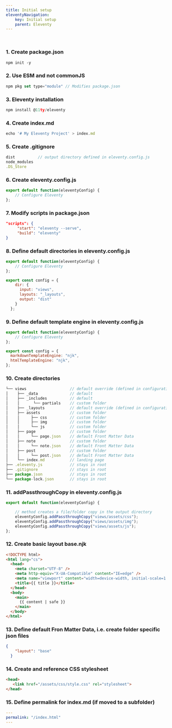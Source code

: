 ```yaml
---
title: Initial setup
eleventyNavigation:
    key: Initial setup
    parent: Eleventy
---
```

<br>

### 1. Create package.json
```html
npm init -y
```

### 2. Use ESM and not commonJS
```js
npm pkg set type="module" // Modifies package.json
```

### 3. Eleventy installation
```js
npm install @11ty/eleventy
```

### 4. Create index.md
```js
echo '# My Eleventy Project' > index.md
```

### 5. Create .gitignore
```js
dist          // output directory defined in eleventy.config.js
node_modules
.DS_Store
```

### 6. Create eleventy.config.js
```js
export default function(eleventyConfig) {
	// Configure Eleventy
};
```

### 7. Modify scripts in package.json
```json
"scripts": {
     "start": "eleventy --serve",
     "build": "eleventy"
}
```

### 8. Define default directories in eleventy.config.js
```js
export default function(eleventyConfig) {
	// Configure Eleventy
};

export const config = {
    dir: {
      input: "views",  
      layouts: "_layouts",
      output: "dist"
    }
  };
```

### 9. Define default template engine in eleventy.config.js
```js
export default function(eleventyConfig) {
	// Configure Eleventy
};

export const config = {
  markdownTemplateEngine: "njk",
  htmlTemplateEngine: "njk",
};
```

### 10. Create directories
```js
└── views                   // default override (defined in configuration)
│    ├── _data              // default
│    ├── _includes          // default
│    │      └── partials    // custom folder       
│    ├── _layouts           // default override (defined in configuration)
│    ├── assets             // custom folder 
│    │     ├── css          // custom folder 
│    │     ├── img          // custom folder 
│    │     └── js           // custom folder 
│    ├── page               // custom folder 
│    │     └── page.json    // default Front Matter Data 
│    ├── note               // custom folder 
│    │     └── note.json    // default Front Matter Data 
│    ├── post               // custom folder 
│    │     └── post.json    // default Front Matter Data 
│    └── index.md           // landing page
├── .eleventy.js            // stays in root
├── .gitignore              // stays in root
├── package.json            // stays in root
└── package-lock.json       // stays in root
```

### 11. addPassthroughCopy in eleventy.config.js
```js
export default function(eleventyConfig) {

    // method creates a file/folder copy in the output directory
	eleventyConfig.addPassthroughCopy("views/assets/css");
    eleventyConfig.addPassthroughCopy("views/assets/img");
    eleventyConfig.addPassthroughCopy("views/assets/js");
};
```

### 12. Create basic layout base.njk
```html
<!DOCTYPE html>
<html lang="cs">
  <head>
    <meta charset="UTF-8" />
    <meta http-equiv="X-UA-Compatible" content="IE=edge" />
    <meta name="viewport" content="width=device-width, initial-scale=1.0" />
    <title>{{ title }}</title> 
  </head>
  <body>
    <main>
      {{ content | safe }}    
    </main>
  </body>
</html>
```

### 13. Define default Fron Matter Data, i.e. create folder specific json files
```json
{
    "layout": "base" 
  }
```

### 14. Create and reference CSS stylesheet
```html
<head>
   <link href="/assets/css/style.css" rel="stylesheet"> 
</head>
```

### 15. Define permalink for index.md (if moved to a subfolder)
```yaml
---
permalink: "/index.html"
---
```